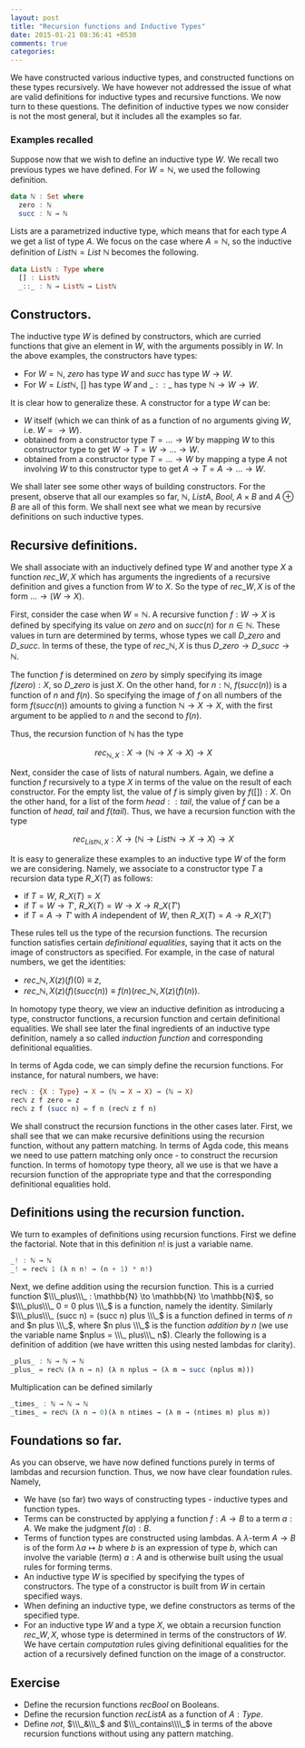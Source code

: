 ```yaml
---
layout: post
title: "Recursion functions and Inductive Types"
date: 2015-01-21 08:36:41 +0530
comments: true
categories:
---
```


We have constructed various inductive types, and constructed functions on these types recursively. We have however not addressed the issue of what are valid definitions for inductive types and recursive functions. We now turn to these questions. The definition of inductive types we now consider is not the most general, but it includes all the examples so far.

### Examples recalled

Suppose now that we wish to define an inductive type $W$. We recall two previous types we have defined. For $W = \mathbb{N}$, we used the following  definition.

``` haskell
data ℕ : Set where
  zero : ℕ
  succ : ℕ → ℕ
```

Lists are a parametrized inductive type, which means that for each type $A$ we get a list of type $A$. We focus on the case where $A =\mathbb{N}$, so the inductive definition of $List\mathbb{N}=List\  \mathbb{N}$ becomes the following.

```haskell
data Listℕ : Type where
  [] : Listℕ
  _::_ : ℕ → Listℕ → Listℕ

```  

## Constructors.

The inductive type $W$ is defined by constructors, which are curried functions that give an element in $W$, with the arguments possibly in $W$. In the above examples, the constructors have types:

* For $W = \mathbb{N}$, $zero$ has type $W$ and $succ$ has type $W \to W$.
* For $W = List\mathbb{N}$, $[]$ has  type $W$ and $\_::\_$ has  type $\mathbb{N}\to W \to W$.

It is clear how to generalize these. A constructor for a type $W$ can be:

* $W$ itself (which we can think of as a function of no arguments giving $W$, i.e. $W = \to W$).
* obtained from a constructor type  $T =\dots \to W$ by mapping $W$ to this constructor type to get $W \to T = W \to \dots \to W$.
* obtained from a constructor type $T = \dots \to W$ by mapping a type $A$ not involving $W$ to this constructor type to get $A \to T = A \to \dots \to W$.

We shall later see some other ways of building constructors. For the present, observe that all our examples so far, $\mathbb{N}$, $List A$, $Bool$, $A \times B$ and $A \oplus B$  are  all of this form. We shall next see what we mean by recursive definitions on such inductive types.

## Recursive definitions.

We shall associate with an inductively defined type $W$ and another type $X$ a function $rec\_{W, X}$ which has arguments the ingredients of a recursive definition and gives a function from $W$ to $X$. So the type of $rec\_{W, X}$ is  of the form $\dots \to (W \to X)$.

First, consider the case when $W = \mathbb{N}$. A recursive function $f: W \to X$ is defined by specifying its value on $zero$ and on $succ(n)$ for $n \in \mathbb{N}$. These values in turn are determined by terms, whose types we call $D\_{zero}$ and $D\_{succ}$. In terms of these, the type of $rec\_{\mathbb{N}, X}$ is thus $D\_{zero} \to D\_{succ} \to \mathbb{N}$.

The function $f$ is determined on $zero$ by simply specifying its image $f(zero) : X$, so $D\_{zero}$ is just $X$. On the other hand, for $n : \mathbb{N}$, $f(succ(n))$ is a function of $n$ and $f(n)$. So specifying the image of $f$ on all numbers of the form $f(succ(n))$ amounts to giving a function $\mathbb{N} \to X \to X$, with the first argument to be applied to $n$ and the second to $f(n)$.

Thus, the recursion function of $\mathbb{N}$ has the type

$$rec_{\mathbb{N}, X} : X \to (\mathbb{N} \to X \to X) \to X$$

Next, consider the case of lists of natural numbers. Again, we define a function $f$ recursively to a type $X$ in terms of the value on the result of each constructor. For the empty list, the value of $f$ is simply given by $f([]) : X$. On the other hand, for a list of the form $head :: tail$, the value of $f$ can be a function of $head$, $tail$ and $f(tail)$. Thus, we have a recursion function with the type

$$rec_{List \mathbb{N}, X} : X \to (\mathbb{N} \to List \mathbb{N} \to X \to X) \to X$$

It is easy to generalize these examples to an inductive type $W$ of the form we are considering. Namely, we associate to a constructor type $T$ a recursion data type $R\_X(T)$ as follows:

* if $T = W$, $R\_X(T) = X$
* if $T = W \to T'$, $R\_X(T) = W \to X \to R\_X(T')$
* if $T = A \to T'$ with $A$ independent of $W$, then $R\_X(T) = A \to R\_X(T')$

These rules tell us the type of the recursion functions. The recursion function satisfies certain _definitional equalities_, saying that it acts on the image of constructors as specified. For example, in the case of natural numbers, we get the identities:

* $rec\_{\mathbb{N}, X} (z) (f) (0) \equiv z$,
* $rec\_{\mathbb{N}, X} (z) (f) (succ(n)) \equiv f (n) (rec\_{\mathbb{N}, X} (z) (f) (n))$.

In homotopy type theory, we view an inductive definition as introducing a type, constructor functions, a recursion function and certain definitional equalities. We shall see later the final ingredients of an inductive type definition, namely a so called _induction function_ and corresponding definitional equalities.

In terms of Agda code, we can simply define the recursion functions. For instance, for natural numbers, we have:

```haskell
recℕ : {X : Type} → X → (ℕ → X → X) → (ℕ → X)
recℕ z f zero = z
recℕ z f (succ n) = f n (recℕ z f n)
```

We shall construct the recursion functions in the other cases later. First, we shall see that we can make recursive definitions using the recursion function, without any pattern matching. In terms of Agda code, this means we need to use pattern matching only once - to construct the recursion function. In terms of homotopy type theory, all we use is that we have a recursion function of the appropriate type and that the corresponding definitional equalities hold.

## Definitions using the recursion function.

We turn to examples of definitions using recursion functions. First we define the factorial. Note that in this definition $n!$ is just a variable name.

```haskell
_! : ℕ → ℕ
_! = recℕ 1 (λ n n! → (n + 1) * n!)
```

Next, we define addition using the recursion function. This is a curried function $\\\_plus\\\_ : \mathbb{N} \to \mathbb{N} \to \mathbb{N}$, so $\\\_plus\\\_ 0 = 0 plus \\\_$ is a function, namely the identity. Similarly $\\\_plus\\\_ (succ n) = (succ n) plus \\\_$ is a function defined in terms of $n$ and $n plus \\\_$, where $n plus \\\_$ is the function _addition by $n$_ (we use the variable name $nplus = \\\_ plus\\\_ n$). Clearly the following is a definition of addition (we have written this using nested lambdas for clarity).

```haskell
_plus_ : ℕ → ℕ → ℕ
_plus_ = recℕ (λ n → n) (λ n nplus → (λ m → succ (nplus m)))

```

Multiplication can be  defined similarly

```haskell
_times_ : ℕ → ℕ → ℕ
_times_ = recℕ (λ n → 0)(λ n ntimes → (λ m → (ntimes m) plus m))
```

## Foundations so far.

As you can observe, we have now defined functions purely in terms of lambdas and recursion function. Thus, we now have clear foundation rules. Namely,

* We have (so far) two ways of constructing types - inductive types and function types.
* Terms can be constructed by applying a function $f: A \to B$ to a term $a : A$. We make the judgment $f(a) : B$.  
* Terms of function types are constructed using lambdas. A $\lambda$-term $A \to B$ is of the form $\lambda a \mapsto b$ where $b$ is an expression of type $b$, which can involve the variable (term)
$a : A$ and is otherwise built using the usual rules for forming terms.
* An inductive type $W$ is specified by specifying the types of constructors. The type of a constructor is built from $W$ in certain specified ways.
* When defining an inductive type, we define constructors as terms of the specified type.
* For an inductive type $W$ and a type $X$, we obtain a recursion function $rec\_{W, X}$, whose type is determined in terms of the constructors of $W$. We have certain _computation_ rules giving definitional equalities for the action of a recursively defined function on the image of a constructor.

## Exercise

* Define the recursion functions $recBool$ on Booleans.
* Define the recursion function $recList A$ as a function of $A : Type$.
* Define $not$, $\\\_&\\\_$  and $\\\_contains\\\\_$ in terms of the above recursion functions without using any pattern matching.
